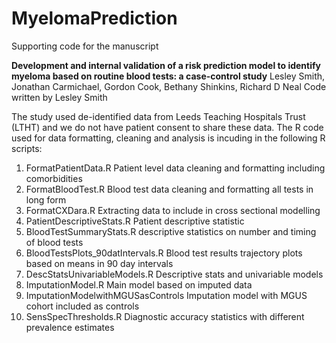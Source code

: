 # MyelomaPrediction
Supporting code for the manuscript

**Development and internal validation of a risk prediction model to identify myeloma based on routine blood tests: a case-control study**
Lesley Smith, Jonathan Carmichael, Gordon Cook, Bethany Shinkins, Richard D Neal 
Code written by Lesley Smith 

The study used de-identified data from Leeds Teaching Hospitals Trust (LTHT) and we do not have patient consent to share these data. The R code used for data formatting, cleaning and analysis is incuding in the following R scripts: 

1.	FormatPatientData.R Patient level data cleaning and formatting including comorbidities
2.	FormatBloodTest.R  Blood test data cleaning and formatting all tests in long form
3.	FormatCXDara.R Extracting data to include in cross sectional modelling
4.	PatientDescriptiveStats.R Patient descriptive statistic
5.	BloodTestSummaryStats.R descriptive statistics on number and timing of blood tests
6.	BloodTestsPlots_90datIntervals.R Blood test results trajectory plots based on means in 90 day intervals
7.	DescStatsUnivariableModels.R Descriptive stats and univariable models
8.	ImputationModel.R Main model based on imputed data
9.	ImputationModelwithMGUSasControls Imputation model with MGUS cohort included as controls
10.	SensSpecThresholds.R Diagnostic accuracy statistics with different prevalence estimates 
